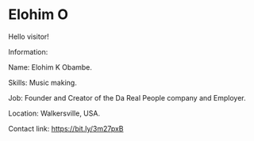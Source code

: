 # Elohim O

Hello visitor!

Information:

Name: Elohim K Obambe.

Skills: Music making.

Job: Founder and Creator of the Da Real People company and Employer.

Location: Walkersville, USA.

Contact link:
 https://bit.ly/3m27pxB
